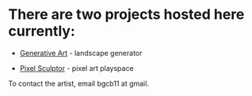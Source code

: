 # There are two projects hosted here currently:

* [Generative Art](/genart1) - landscape generator

* [Pixel Sculptor](/pixelsculptor/) - pixel art playspace


To contact the artist, email bgcb11 at gmail.
